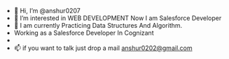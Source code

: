 - 👋 Hi, I’m @anshur0207
- 👀 I’m interested in WEB DEVELOPMENT Now I am Salesforce Developer
- 🌱 I am currently Practicing Data Structures And Algorithm.
- Working as a Salesforce Developer In Cognizant
- 
- 📫 if you want to talk just drop a mail anshur0202@gmail.com

<!---
anshur0207/anshur0207 is a ✨ special ✨ repository because its `README.md` (this file) appears on your GitHub profile.
You can click the Preview link to take  look at your changes.
--->
